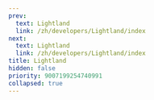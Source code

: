 ```yaml
---
prev:
  text: Lightland
  link: /zh/developers/Lightland/index
next:
  text: Lightland
  link: /zh/developers/Lightland/index
title: Lightland
hidden: false
priority: 9007199254740991
collapsed: true
---
```


